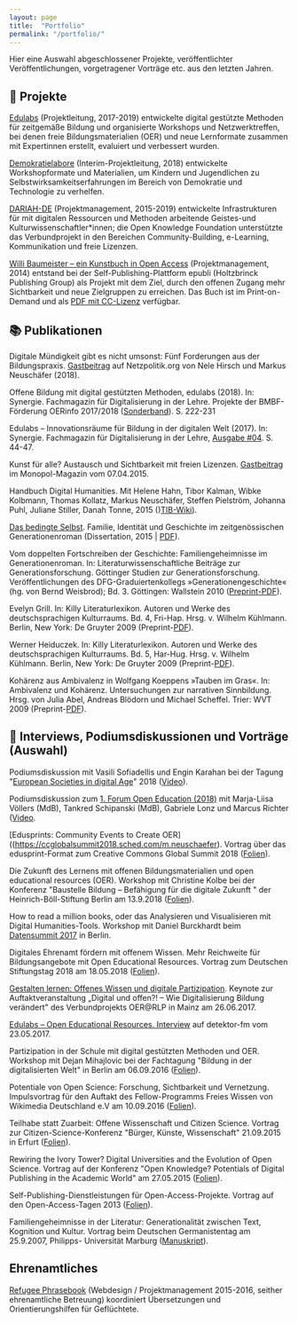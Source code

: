```yaml
---
layout: page
title:  "Portfolio"
permalink: "/portfolio/"
---
```

Hier eine Auswahl abgeschlossener Projekte, veröffentlichter Veröffentlichungen, vorgetragener Vorträge etc. aus den letzten Jahren.

##  🚀 Projekte

[Edulabs](https://www.edulabs.de) (Projektleitung, 2017-2019)
entwickelte digital gestützte Methoden für zeitgemäße Bildung und organisierte Workshops und Netzwerktreffen, bei denen freie Bildungsmaterialien (OER) und neue Lernformate zusammen mit Expertinnen erstellt, evaluiert und verbessert wurden.

[Demokratielabore](https://www.demokratielabore.de) (Interim-Projektleitung, 2018) entwickelte Workshopformate und Materialien, um Kindern und Jugendlichen zu Selbstwirksamkeitserfahrungen im Bereich von Demokratie und Technologie zu verhelfen.

[DARIAH-DE](https://de.dariah.eu) (Projektmanagement, 2015-2019)
entwickelte Infrastrukturen für mit digitalen Ressourcen und Methoden arbeitende Geistes-und Kulturwissenschaftler*innen; die Open Knowledge Foundation unterstützte das Verbundprojekt in den Bereichen Community-Building, e-Learning, Kommunikation und freie Lizenzen.

[Willi Baumeister – ein Kunstbuch in Open Access](https://www.epubli.de/blog/open-access-willi-baumeister) (Projektmanagement, 2014) entstand bei der Self-Publishing-Plattform epubli (Holtzbrinck Publishing Group) als Projekt mit dem Ziel, durch den offenen Zugang mehr Sichtbarkeit und neue Zielgruppen zu erreichen. Das Buch ist im Print-on-Demand und als [PDF mit CC-Lizenz](https://www.willi-baumeister.org/node/85) verfügbar.

## 📚 Publikationen

Digitale Mündigkeit gibt es nicht umsonst: Fünf Forderungen aus der Bildungspraxis. [Gastbeitrag](](https://netzpolitik.org/2018/digitale-muendigkeit-gibt-es-nicht-umsonst-fuenf-forderungen-aus-der-bildu)) auf Netzpolitik.org von Nele Hirsch und Markus Neuschäfer (2018).

Offene Bildung mit digital gestützten Methoden, edulabs (2018). In: Synergie. Fachmagazin für Digitalisierung in der Lehre. Projekte der BMBF-Förderung OERinfo 2017/2018 ([Sonderband]((https://doi.org/10.25592/978.3.924330.64.4))). S. 222-231

Edulabs – Innovationsräume für Bildung in der digitalen Welt (2017). In: Synergie. Fachmagazin für Digitalisierung in der Lehre, [Ausgabe \#04]((https://synergie.blogs.uni-hamburg.de/ausgabe-04-beitrag-kolbe-neuschaefer/)). S. 44-47.

Kunst für alle? Austausch und Sichtbarkeit mit freien Lizenzen. [Gastbeitrag](https://www.monopol-magazin.de/kunst-für-alle) im Monopol-Magazin vom 07.04.2015.

Handbuch Digital Humanities. Mit Helene Hahn, Tibor Kalman, Wibke Kolbmann, Thomas Kollatz, Markus Neuschäfer, Steffen Pielström, Johanna Puhl, Juliane Stiller, Danah Tonne, 2015 ()[TIB-Wiki](https://handbuch.tib.eu/w/DH-Handbuch)).

[Das bedingte Selbst]((https://gso.gbv.de/DB=2.2/SET=1/TTL=1/SHW?FRST=8/PRS=HOL)). Familie, Identität und Geschichte im zeitgenössischen Generationenroman (Dissertation, 2015 \| [PDF](/wp-content/uploads/Neuschaefer-Das_bedingte_Selbst-CC-BY-SA.pdf)).

Vom doppelten Fortschreiben der Geschichte: Familiengeheimnisse im Generationenroman. In:  Literaturwissenschaftliche Beiträge zur Generationsforschung. Göttinger Studien zur Generationsforschung. Veröffentlichungen des DFG-Graduiertenkollegs »Generationengeschichte« (hg. von Bernd Weisbrod); Bd. 3. Göttingen: Wallstein 2010 ([Preprint-PDF](https://markusneuschaefer.de/wp-content/uploads/Familiengeheimnisse_Neuschaefer_preprint.pdf)).

Evelyn Grill. In: Killy Literaturlexikon. Autoren und Werke des deutschsprachigen Kulturraums. Bd. 4, Fri-Hap. Hrsg. v. Wilhelm Kühlmann. Berlin, New York: De Gruyter 2009 (Preprint-[PDF](/wp-content/uploads/Grill-Evelyn-Preprint.pdf)).

Werner Heiduczek. In: Killy Literaturlexikon. Autoren und Werke des deutschsprachigen Kulturraums. Bd. 5, Har-Hug. Hrsg. v. Wilhelm Kühlmann. Berlin, New York: De Gruyter 2009 (Preprint-[PDF](/wp-content/uploads/Heiduczek_Werner_preprint.pdf)).

Kohärenz aus Ambivalenz in Wolfgang Koeppens »Tauben im Gras«. In: Ambivalenz und Kohärenz. Untersuchungen zur narrativen Sinnbildung. Hrsg. von Julia Abel, Andreas Blödorn und Michael Scheffel. Trier: WVT 2009 (Preprint-[PDF](/wp-content/uploads/08-11-Kohaerenz_preprint.pdf)).

## 🎤 Interviews, Podiumsdiskussionen und Vorträge (Auswahl)

Podiumsdiskussion mit Vasili Sofiadellis und Engin Karahan bei der Tagung "[European Societies in digital Age]((https://colloquium-digital-societies.eu/live-stream-convention-european-societies-in-digital-age/))" 2018 ([Video](https://colloquium-digital-societies.eu/live-stream-convention-european-societies-in-digital-age/)).

Podiumsdiskussion zum [1. Forum Open Education (2018)](https://education.forum-open.de/2018/) mit Marja-Liisa Völlers (MdB), Tankred Schipanski (MdB), Gabriele Lonz und Marcus Richter ([Video]((https://media.ccc.de/v/forumoe-4-podiumsdiskussion)).

[Edusprints: Community Events to Create OER]((https://ccglobalsummit2018.sched.com/m.neuschaefer). Vortrag über das edusprint-Format zum Creative Commons Global Summit 2018 ([Folien](https://www.slideshare.net/mneuschaefer/edusprints-community-events-to-create-oer)).

Die Zukunft des Lernens mit offenen Bildungsmaterialien und open educational resources
(OER). Workshop mit Christine Kolbe bei der Konferenz "Baustelle Bildung – Befähigung für die digitale Zukunft " der Heinrich-Böll-Stiftung Berlin am 13.9.2018 ([Folien](https://docs.google.com/presentation/d/12R5EujN0BWcGcaZS7q-LiyLYVTt0Yog1xmwpYTEb8nQ/edit)).

How to read a million books, oder das Analysieren und Visualisieren mit Digital Humanities-Tools. Workshop mit Daniel Burckhardt beim [Datensummit 2017](https://datensummit.de/tag_zwei/) in Berlin.

Digitales Ehrenamt fördern mit offenem Wissen. Mehr Reichweite für Bildungsangebote mit Open Educational Resources. Vortrag zum Deutschen Stiftungstag 2018 am 18.05.2018 ([Folien](https://okfn.de/files/blog/2018/05/20180518-Stiftungstag-OER.pdf)).

[Gestalten lernen: Offenes Wissen und digitale Partizipation](https://www.oer-at-rlp.de/auftaktveranstaltung/). Keynote zur Auftaktveranstaltung „Digital und offen?! – Wie Digitalisierung Bildung verändert" des Verbundprojekts OER@RLP in Mainz am 26.06.2017.

[Edulabs – Open Educational Resources. Interview]((https://detektor.fm/digital/wer-nicht-fragt-bleibt-dumm-edulabs)) auf detektor-fm vom 23.05.2017.

Partizipation in der Schule mit digital gestützten Methoden und OER. Workshop mit Dejan Mihajlovic bei der Fachtagung "Bildung in der digitalisierten Welt" in Berlin am 06.09.2016 ([Folien](https://de.slideshare.net/mneuschaefer/partizipation-in-der-schule-mit-digital-gestutzten-methoden-und-oer)).

Potentiale von Open Science: Forschung, Sichtbarkeit und Vernetzung. Impulsvortrag für den Auftakt des Fellow-Programms Freies Wissen von Wikimedia Deutschland e.V am 10.09.2016 ([Folien](https://www.slideshare.net/mneuschaefer/potentiale-von-open-science-forschung-sichtbarkeit-und-vernetzung)).

Teilhabe statt Zuarbeit: Offene Wissenschaft und Citizen Science. Vortrag zur Citizen-Science-Konferenz "Bürger, Künste, Wissenschaft" 21.09.2015 in Erfurt ([Folien](https://www.slideshare.net/mneuschaefer/teilhabe-statt-zuarbeit-offene-wissenschaft-und-citizen-science)).

Rewiring the Ivory Tower? Digital Universities and the Evolution of Open Science. Vortrag auf der Konferenz "Open Knowledge? Potentials of Digital Publishing in the Academic World" am 27.05.2015 ([Folien](https://www.slideshare.net/mneuschaefer/1504-open-knowledgefolien)).

Self-Publishing-Dienstleistungen für Open-Access-Projekte. Vortrag auf den Open-Access-Tagen 2013 ([Folien](https://open-access.net/fileadmin/oat/oat13/OAT13_OA_und_Verlage_Neuschaefer.pdf)).

Familiengeheimnisse in der Literatur: Generationalität zwischen Text, Kognition und Kultur. Vortrag beim Deutschen Germanistentag am 25.9.2007, Philipps- Universität Marburg ([Manuskript](/wp-content/uploads/2009_Vortrag_Germanistentag.pdf)).


## Ehrenamtliches

[Refugee Phrasebook](https://www.refugeephrasebook.de) (Webdesign / Projektmanagement 2015-2016, seither ehrenamtliche Betreuung) koordiniert Übersetzungen und Orientierungshilfen für Geflüchtete.
